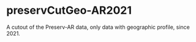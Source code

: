 # preservCutGeo-AR2021
 A cutout of the Preserv-AR data, only data with geographic profile, since 2021. 
